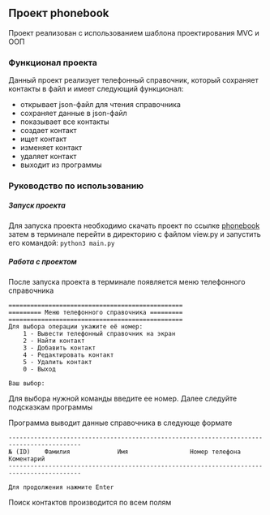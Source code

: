 ## Проект phonebook
Проект реализован с использованием шаблона проектирования MVC и ООП

### Функционал проекта
Данный проект реализует телефонный справочник, который сохраняет контакты 
в файл и имеет следующий функционал:

 - открывает json-файл для чтения справочника
 - сохраняет данные в json-файл
 - показывает все контакты
 - создает контакт
 - ищет контакт
 - изменяет контакт 
 - удаляет контакт
 - выходит из программы

### Руководство по использованию

##### Запуск проекта
Для запуска проекта необходимо скачать проект по ссылке [phonebook](https://github.com/AlexandrGor13/python_basic_homework/tree/master/homework2)
затем в терминале перейти в директорию с файлом view.py и запустить его командой: ```python3 main.py ```

##### Работа с проектом
После запуска проекта в терминале появляется меню телефонного справочника
```
================================================
========= Меню телефонного справочника =========
================================================
Для выбора операции укажите её номер:
    1 - Вывести телефонный справочник на экран
    2 - Найти контакт
    3 - Добавить контакт
    4 - Редактировать контакт
    5 - Удалить контакт
    0 - Выход

Ваш выбор:
```
Для выбора нужной команды введите ее номер. Далее следуйте подсказкам программы

Программа выводит данные справочника в следующе формате
```
------------------------------------------------------------------------------------------
№ (ID)    Фамилия             Имя                 Номер телефона          Коментарий
------------------------------------------------------------------------------------------

Для продолжения нажмите Enter

```
Поиск контактов производится по всем полям